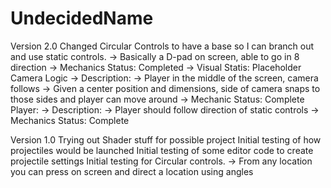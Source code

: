 # UndecidedName

Version 2.0
Changed Circular Controls to have a base so I can branch out and use static controls.
  -> Basically a D-pad on screen, able to go in 8 direction
  -> Mechanics Status: Completed
  -> Visual Statis: Placeholder
Camera Logic
  -> Description:
    -> Player in the middle of the screen, camera follows
    -> Given a center position and dimensions, side of camera snaps to those sides and player can move around
    -> Mechanic Status: Complete
Player:
  -> Description: 
    -> Player should follow direction of static controls
  -> Mechanics Status: Complete

Version 1.0
Trying out Shader stuff for possible project
Initial testing of how projectiles would be launched
Initial testing of some editor code to create projectile settings
Initial testing for Circular controls. 
  -> From any location you can press on screen and direct a location using angles
